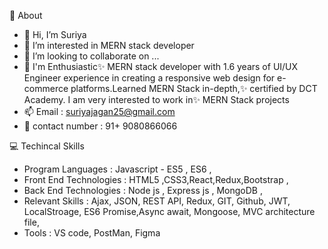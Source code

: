 👲 About
- 👋 Hi, I’m Suriya
- 👀 I’m interested in MERN stack developer 
- 💞️ I’m looking to collaborate on ...
- 📑 I'm Enthusiastic✨ MERN stack developer with 1.6 years of UI/UX Engineer experience in creating a responsive web design for e-commerce platforms.Learned MERN Stack in-depth,✨ certified by DCT Academy. I am very interested to work in✨ MERN Stack projects
- 📫 Email : suriyajagan25@gmail.com
- 📱 contact number : 91+ 9080866066 

💻 Techincal Skills
- Program Languages : Javascript - ES5 , ES6 ,
- Front End Technologies : HTML5 ,CSS3,React,Redux,Bootstrap ,
- Back End Technologies : Node js , Express js , MongoDB ,
- Relevant Skills : Ajax, JSON, REST API, Redux, GIT,  Github, JWT, LocalStroage, ES6 Promise,Async await, Mongoose, MVC architecture file,
- Tools : VS code, PostMan, Figma
<!---
Enthusiastic✨ MERN stack developer with 1.6 years of UI/UX Engineer experience in creating a responsive web design for e-commerce platforms.
Learned MERN Stack in-depth,✨ certified by DCT Academy. I am very interested to work in✨ MERN Stack projects
--->
